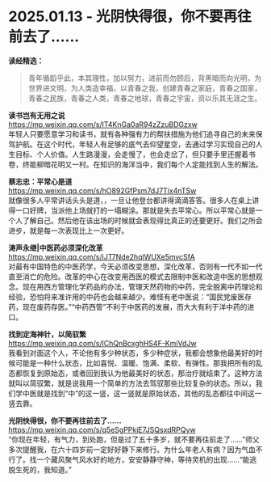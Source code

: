 2025.01.13 - 光阴快得很，你不要再往前去了......  
========

**读经精选：**  

> 青年循蹈乎此，本其理性，加以努力，进前而勿顾后，背黑暗而向光明，为世界进文明，为人类造幸福，以青春之我，创建青春之家庭，青春之国家，青春之民族，青春之人类，青春之地球，青春之宇宙，资以乐其无涯之生。

**读书岂有无用之说**  
https://mp.weixin.qq.com/s/lT4KnGa0aR94zZzuBDGzxw  
年轻人只要愿意学习和读书，就有各种强有力的帮扶措施为他们追寻自己的未来保驾护航。在这个时代，年轻人有足够的底气去仰望星空，去通过学习实现自己的人生目标、个人价值。人生路漫漫，会走慢了，也会走岔了，但只要手里还握着书卷，终能柳暗花明又一村。在知识的海洋当中，我们每个人定能找到人生的解法。

**蔡志忠：平常心是道**  
https://mp.weixin.qq.com/s/hO892GfPsm7dJ7Tix4nTSw  
就像很多人平常讲话头头是道，，一旦让他登台都讲得滴滴答答。很多人在桌上讲得一口好牌，当派他上场就打的一塌糊涂。那就是失去平常心。所以平常心就是一个人了解自己。然后他在该出场的时候就会表现得比真正的还要更好。我们之所会进步，就是每一次表现比上一次更好。

**涛声永继|中医药必须深化改革**  
https://mp.weixin.qq.com/s/iJT7Nde2hqlWUXe5mvcSfA  
对最有中国特色的中医药学，今天必须改变思想，深化改革，否则有一代不如一代直至消亡的危险。改革的中心在改变用西医的模式去限制中医和改造中医的思想观念。现在用西方管理化学药品的办法，管理天然药物的中药，完全脱离中药理论和经验，恐怕将来准许用的中药也会越来越少。难怪有老中医说：“国民党废医存药，现在废药存医。”“中药西管”不利于中医药的发展，而大大有利于洋中药的进口。

**找到定海神针，以简驭繁**  
https://mp.weixin.qq.com/s/lChQnBcxghHS4F-KmiVdJw  
我看到对面这个人，不论他有多少种状态，多少种症状，我都会想象他最美好的时候可能是一种什么状态，比如喜悦、温暖、饱满、柔软、有弹性。那我把所有的乱态都恢复到原始态，或者回到我认为他最美好的状态，那治疗就结束了。这种方法就叫以简驭繁，就是说我用一个简单的方法去驾驭那些比较复杂的状态。所以，我们学中医就是找到“中”的这一竖，这一竖就是原始状态，其他的乱态都往中间这一竖去靠。

**光阴快得很，你不要再往前去了......**  
https://mp.weixin.qq.com/s/q5eSgPPkiE7JSQsxdRPQyw  
“你现在年轻，有气力，到处跑，但是过了五十多岁，就不要再往前走了......”师父多次提醒我，在六十四岁前一定好好静下来修行。为什么年老人有病？因为气血不行了。找一个藏风聚气风水好的地方，安安静静守神，等待灵机的出现......“能逃脱生死的，我知道。”
